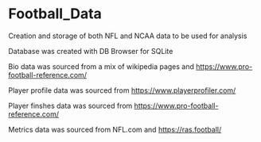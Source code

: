 # Football_Data
Creation and storage of both NFL and NCAA data to be used for analysis

Database was created with DB Browser for SQLite

Bio data was sourced from a mix of wikipedia pages and https://www.pro-football-reference.com/

Player profile data was sourced from https://www.playerprofiler.com/

Player finshes data was sourced from https://www.pro-football-reference.com/

Metrics data was sourced from NFL.com and https://ras.football/
